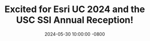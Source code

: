 ---
title: "Excited for Esri UC 2024 and the USC SSI Annual Reception!"
date: 2024-05-30 10:00:00 -0800
---